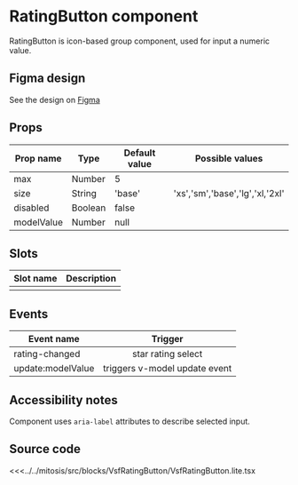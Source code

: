 # RatingButton component

RatingButton is icon-based group component, used for input a numeric value. 

<PlaygroundWrapper component="RatingButton"/>

## Figma design

See the design on [Figma](https://www.figma.com/file/CWOkbpne0tDpSenT4ZEUTQ/%F0%9F%9B%A0-SFUI-2.0-%7C-Development?node-id=11361%3A14930)

## Props

| Prop name    | Type     | Default value | Possible values                        |
| ------------ | -------- | ------------- | -------------------------------------- |
| max          | Number   | 5             |                                        |
| size         | String   | 'base'        | 'xs','sm','base','lg','xl,'2xl'        |
| disabled     | Boolean  | false         |                                        |
| modelValue   | Number   | null          |                                        |

## Slots

| Slot name |            Description            |
| --------- | :-------------------------------: |
|           |                                   |

## Events

| Event name        |            Trigger             |
| ----------------- | :----------------------------: |
| rating-changed    | star rating select             |
| update:modelValue | triggers v-model update event  |

## Accessibility notes

Component uses `aria-label` attributes to describe selected input.

## Source code

<<<../../mitosis/src/blocks/VsfRatingButton/VsfRatingButton.lite.tsx
